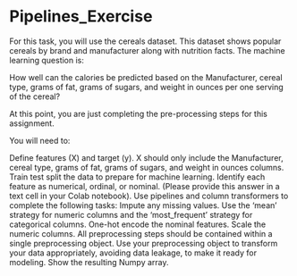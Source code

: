 # Pipelines_Exercise


For this task, you will use the cereals dataset. This dataset shows popular cereals by brand and manufacturer along with nutrition facts.  The machine learning question is: 

How well can the calories be predicted based on the Manufacturer, cereal type, grams of fat, grams of sugars, and weight in ounces per one serving of the cereal?  

At this point, you are just completing the pre-processing steps for this assignment.

You will need to:

Define features (X) and target (y).
X should only include the Manufacturer, cereal type, grams of fat, grams of sugars, and weight in ounces columns.
Train test split the data to prepare for machine learning.
Identify each feature as numerical, ordinal, or nominal. (Please provide this answer in a text cell in your Colab notebook).
Use pipelines and column transformers to complete the following tasks:
Impute any missing values. Use the ‘mean’ strategy for numeric columns and the ‘most_frequent’ strategy for categorical columns.
One-hot encode the nominal features.
Scale the numeric columns.
All preprocessing steps should be contained within a single preprocessing object.
Use your preprocessing object to transform your data appropriately, avoiding data leakage, to make it ready for modeling. Show the resulting Numpy array.


